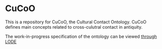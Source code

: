 # CuCoO
This is a repository for CuCoO, the Cultural Contact Ontology.
CuCoO defines main concepts related to cross-culutral contact in antiquity.

The work-in-progress specification of the ontology can be viewed
[through
LODE](http://www.essepuntato.it/lode/https://raw.githubusercontent.com/paulagranados/CuCoO/master/CuCoO6-XML.owl) 


 